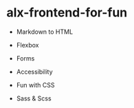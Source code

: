  # alx-frontend-for-fun
 
 * Markdown to HTML 
 
 * Flexbox 
 
 * Forms 
 
 * Accessibility 
 
 * Fun with CSS 
 
 * Sass & Scss 

